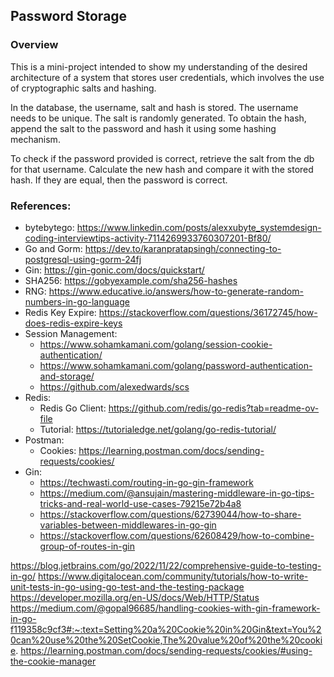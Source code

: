 ## Password Storage

### Overview
This is a mini-project intended to show my understanding of the desired architecture of a system that stores user credentials, which involves the use of cryptographic salts and hashing.

In the database, the username, salt and hash is stored. The username needs to be unique. The salt is randomly generated. To obtain the hash, append the salt to the password and hash it using some hashing mechanism.

To check if the password provided is correct, retrieve the salt from the db for that username. Calculate the new hash and compare it with the stored hash. If they are equal, then the password is correct.

### References:
- bytebytego: https://www.linkedin.com/posts/alexxubyte_systemdesign-coding-interviewtips-activity-7114269933760307201-Bf80/
- Go and Gorm: https://dev.to/karanpratapsingh/connecting-to-postgresql-using-gorm-24fj
- Gin: https://gin-gonic.com/docs/quickstart/
- SHA256: https://gobyexample.com/sha256-hashes
- RNG: https://www.educative.io/answers/how-to-generate-random-numbers-in-go-language
- Redis Key Expire: https://stackoverflow.com/questions/36172745/how-does-redis-expire-keys
- Session Management:
  - https://www.sohamkamani.com/golang/session-cookie-authentication/
  - https://www.sohamkamani.com/golang/password-authentication-and-storage/
  - https://github.com/alexedwards/scs
- Redis:
  - Redis Go Client: https://github.com/redis/go-redis?tab=readme-ov-file
  - Tutorial: https://tutorialedge.net/golang/go-redis-tutorial/
- Postman:
  - Cookies: https://learning.postman.com/docs/sending-requests/cookies/
- Gin:
  - https://techwasti.com/routing-in-go-gin-framework
  - https://medium.com/@ansujain/mastering-middleware-in-go-tips-tricks-and-real-world-use-cases-79215e72b4a8
  - https://stackoverflow.com/questions/62739044/how-to-share-variables-between-middlewares-in-go-gin
  - https://stackoverflow.com/questions/62608429/how-to-combine-group-of-routes-in-gin



https://blog.jetbrains.com/go/2022/11/22/comprehensive-guide-to-testing-in-go/
https://www.digitalocean.com/community/tutorials/how-to-write-unit-tests-in-go-using-go-test-and-the-testing-package
https://developer.mozilla.org/en-US/docs/Web/HTTP/Status
https://medium.com/@gopal96685/handling-cookies-with-gin-framework-in-go-f119358c9cf3#:~:text=Setting%20a%20Cookie%20in%20Gin&text=You%20can%20use%20the%20SetCookie,The%20value%20of%20the%20cookie.
https://learning.postman.com/docs/sending-requests/cookies/#using-the-cookie-manager